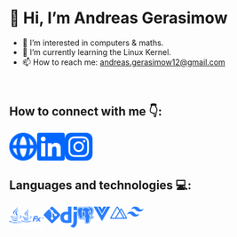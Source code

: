 # 👋 Hi, I’m Andreas Gerasimow
- 👀 I’m interested in computers & maths.
- 🌱 I’m currently learning the Linux Kernel.
- 📫 How to reach me: andreas.gerasimow12@gmail.com

</br>

## How to connect with me 👇:
[<img align="left" alt="andreasgera.de" width="50px" src="https://raw.githubusercontent.com/dev-andreas/dev-andreas/main/globe-alt.svg" />][website]
[<img align="left" alt="Andreas Gerasimow on LinkedIn" width="50px" src="https://raw.githubusercontent.com/dev-andreas/dev-andreas/main/linkedin.svg" />][linkedin]
[<img align="left" alt="Andreas Gerasimow on Instagram" width="50px" src="https://raw.githubusercontent.com/dev-andreas/dev-andreas/main/instagram.svg" />][instagram]

[website]: https://andreasgera.de
[instagram]: https://www.instagram.com/real_gera_/
[linkedin]: https://www.linkedin.com/in/andreas-gerasimow-341a551b2/

</br>
</br>
</br>

## Languages and technologies 💻:
<img align="left" alt="Java" height="30px" src="https://raw.githubusercontent.com/dev-andreas/dev-andreas/main/java.svg" />
<img align="left" alt="JavaFX" height="40px" src="https://raw.githubusercontent.com/dev-andreas/dev-andreas/main/jfx.svg" />
<img align="left" alt="Git" width="30px" src="https://raw.githubusercontent.com/dev-andreas/dev-andreas/main/git.svg" />
<img align="left" alt="Django" width="30px" src="https://raw.githubusercontent.com/dev-andreas/dev-andreas/main/django.svg" />
<img align="left" alt="PostgreSQL" width="30px" src="https://raw.githubusercontent.com/dev-andreas/dev-andreas/main/pgsql.svg" />
<img align="left" alt="Vue.js" width="30px" src="https://raw.githubusercontent.com/dev-andreas/dev-andreas/main/vue.svg" />
<img align="left" alt="Nuxt.js" width="30px" src="https://raw.githubusercontent.com/dev-andreas/dev-andreas/main/nuxt.svg" />
<img align="left" alt="TailwindCSS" width="30px" src="https://raw.githubusercontent.com/dev-andreas/dev-andreas/main/tailwindcss.svg" />
<!---
dev-andreas/dev-andreas is a ✨ special ✨ repository because its `README.md` (this file) appears on your GitHub profile.
You can click the Preview link to take a look at your changes.
--->
